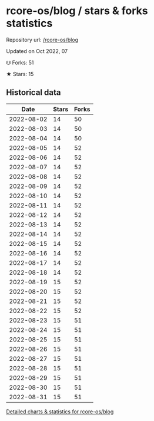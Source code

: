 # rcore-os/blog / stars & forks statistics

Repository url: [/rcore-os/blog](https://github.com/rcore-os/blog)

Updated on Oct 2022, 07

☋ Forks: 51

★ Stars: 15

## Historical data
| Date | Stars | Forks |
|------|-------|-------|
| 2022-08-02 | 14 | 50 | 
| 2022-08-03 | 14 | 50 | 
| 2022-08-04 | 14 | 50 | 
| 2022-08-05 | 14 | 52 | 
| 2022-08-06 | 14 | 52 | 
| 2022-08-07 | 14 | 52 | 
| 2022-08-08 | 14 | 52 | 
| 2022-08-09 | 14 | 52 | 
| 2022-08-10 | 14 | 52 | 
| 2022-08-11 | 14 | 52 | 
| 2022-08-12 | 14 | 52 | 
| 2022-08-13 | 14 | 52 | 
| 2022-08-14 | 14 | 52 | 
| 2022-08-15 | 14 | 52 | 
| 2022-08-16 | 14 | 52 | 
| 2022-08-17 | 14 | 52 | 
| 2022-08-18 | 14 | 52 | 
| 2022-08-19 | 15 | 52 | 
| 2022-08-20 | 15 | 52 | 
| 2022-08-21 | 15 | 52 | 
| 2022-08-22 | 15 | 52 | 
| 2022-08-23 | 15 | 51 | 
| 2022-08-24 | 15 | 51 | 
| 2022-08-25 | 15 | 51 | 
| 2022-08-26 | 15 | 51 | 
| 2022-08-27 | 15 | 51 | 
| 2022-08-28 | 15 | 51 | 
| 2022-08-29 | 15 | 51 | 
| 2022-08-30 | 15 | 51 | 
| 2022-08-31 | 15 | 51 | 


[Detailed charts & statistics for rcore-os/blog](https://reviewgithub.com/rep/rcore-os/blog)

